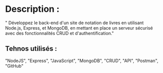 # Description  :
" Développez le back-end d'un site de notation de livres en utilisant Node.js, Express, et MongoDB, en mettant en place un serveur sécurisé avec des fonctionnalités CRUD et d'authentification."


## Tehnos utilisés :
"NodeJS", "Express", "JavaScript", "MongoDB", "CRUD", "API", "Postman", "GitHub"
